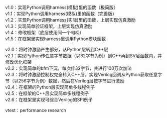 v1.0：实现Python调用harness(模拟)里的函数（极简版）  
v1.1：实现Python调用harness(模拟)里的函数（完善版）  
v1.2：实现Python调用harness(实际)里的函数，上层实现仿真激励  
v1.3：实现简单验证框架，上层实现仿真激励  
v1.4：修改框架（底层使用同一个句柄）  
v1.5：在框架里实现harness里调用Python模块函数  

v2.0：将时钟激励产生部分，从Python层转到C++层  
v2.1：实现Python传任意字节数据（以32字节为例）到C++再到SV层函数内，并修改优化框架  
v2.2：实现简单的bfm下沉，每次传32字节，共进行100万次加法  
v2.3：将时钟激励控制权完全转入C++层，实现Verilog回调从Python获取任意字节（以256字节为例）数据，然后在Verilog层按字节进行激励  
v2.4：在框架的Python层实现简单多线程例子  
v2.5：在框架的C++层实现简单多线程例子  
v2.6：在框架里实现可综合Verilog的SPI例子  

vtest：performance research



